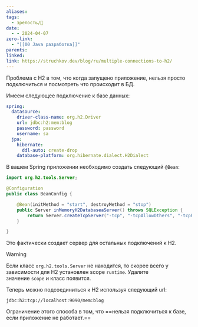 ```yaml
---
aliases: 
tags:
  - зрелость/🌱
date:
  - - 2024-04-07
zero-link:
  - "[[00 Java разработка]]"
parents: 
linked: 
link: https://struchkov.dev/blog/ru/multiple-connections-to-h2/
---
```

Проблема с H2 в том, что когда запущено приложение, нельзя просто подключиться и посмотреть что происходит в БД.

Имеем следующее подключение к базе данных:

```yaml
spring:
  datasource:
    driver-class-name: org.h2.Driver
    url: jdbc:h2:mem:blog
    password: password
    username: sa
  jpa:
    hibernate:
      ddl-auto: create-drop
    database-platform: org.hibernate.dialect.H2Dialect
```

В вашем Spring приложении необходимо создать следующий `@Bean`:

```java
import org.h2.tools.Server;

@Configuration
public class BeanConfig {

    @Bean(initMethod = "start", destroyMethod = "stop")
    public Server inMemoryH2DatabaseaServer() throws SQLException {
        return Server.createTcpServer("-tcp", "-tcpAllowOthers", "-tcpPort", "9090");
    }

}
```

Это фактически создает сервер для остальных подключений к H2.


> [!WARNING] 
> Если класс `org.h2.tools.Server` не находится, то скорее всего у зависимости для H2 установлен scope `runtime`. Удалите значение `scope` и класс появится.

Теперь можно подсоединиться к H2 используя следующий url:

```text
jdbc:h2:tcp://localhost:9090/mem:blog
```

Ограничение этого способа в том, что ==нельзя подключиться к базе, если приложение не работает.==